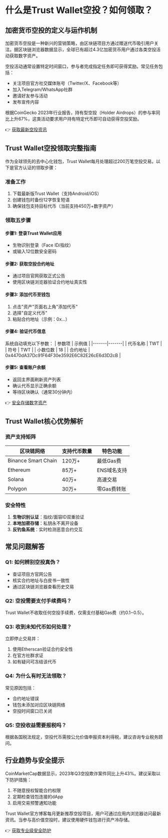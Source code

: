# 什么是Trust Wallet空投？如何领取？

## 加密货币空投的定义与运作机制

加密货币空投是一种新兴的营销策略，由区块链项目方通过赠送代币吸引用户关注。据区块链浏览器数据显示，全球已有超过4.3亿加密货币用户通过各类空投活动获取数字资产。

空投活动通常设置特定时间窗口，参与者完成指定任务即可获得奖励。常见任务包括：
- 关注项目官方社交媒体账号（Twitter/X、Facebook等）
- 加入Telegram/WhatsApp社群
- 邀请好友参与活动
- 发布宣传内容

根据CoinGecko 2023年行业报告，持有型空投（Holder Airdrops）的参与率同比上升67%，这类活动要求用户持有特定代币即可自动获得空投奖励。

👉 [获取最新空投资讯](https://bit.ly/okx_welcome)

## Trust Wallet空投领取完整指南

作为全球领先的去中心化钱包，Trust Wallet每月处理超过200万笔空投交易。以下是官方认证的领取步骤：

### 准备工作
1. 下载最新版Trust Wallet（支持Android/iOS）
2. 创建钱包时备份12字恢复短语
3. 确保钱包支持目标代币（当前支持450万+数字资产）

### 领取五步骤
#### 步骤1: 登录Trust Wallet应用
- 生物识别登录（Face ID/指纹）
- 或输入12位数安全密码

#### 步骤2: 获取空投合约地址
- 通过项目官网获取正式公告
- 使用区块链浏览器验证合约地址真实性

#### 步骤3: 添加代币至钱包
1. 点击"资产"页面右上角"添加代币"
2. 选择"自定义代币"
3. 粘贴合约地址（示例：0x...）

#### 步骤4: 验证代币信息
系统自动填充以下参数：
| 参数项 | 示例值 |
|-------|-------|
| 代币名称 | TWT |
| 符号 | TWT |
| 小数位数 | 18 |
| 合约地址 | 0x4470dA37Dc91F64F30e3592E6C82E26cE6d3D2cB |

#### 步骤5: 查看账户余额
- 返回主界面刷新资产列表
- 确认代币显示正确余额
- 等待区块确认（通常30分钟内）

👉 [安全存储数字资产](https://bit.ly/okx_welcome)

## Trust Wallet核心优势解析

### 资产支持矩阵
| 区块链网络 | 支持代币数量 | 特色功能 |
|-----------|-------------|---------|
| Binance Smart Chain | 120万+ | 最低Gas费 |
| Ethereum | 85万+ | ENS域名支持 |
| Solana | 40万+ | 高速交易 |
| Polygon | 30万+ | 零Gas费转账 |

### 安全特性
1. **生物识别认证**：指纹/面容ID双重验证
2. **本地加密存储**：私钥永不离开设备
3. **反钓鱼系统**：实时检测恶意合约交互

## 常见问题解答

### Q1: 如何辨别空投真伪？
- 查证项目方官网公告
- 核实合约地址与白皮书一致性
- 通过区块链浏览器查看历史交易

### Q2: 空投需要支付手续费吗？
Trust Wallet不收取任何空投手续费，仅需支付基础Gas费（约$0.1-$0.5）。

### Q3: 收到未知代币如何处理？
立即停止交易并：
1. 使用Etherscan验证合约安全性
2. 在官方社群求证
3. 如有疑问可冻结该代币

### Q4: 为什么有时无法领取？
常见原因包括：
- 合约地址错误
- 钱包未添加对应区块链网络
- 空投时间窗口已关闭

### Q5: 空投收益需要报税吗？
根据各国税法规定，空投代币需按公允价值申报资本利得税，建议咨询专业税务顾问。

## 行业趋势与安全提示

CoinMarketCap数据显示，2023年Q3空投欺诈案件同比上升43%。建议采取以下防护措施：
1. 不随意授权智能合约权限
2. 定期检查钱包连接的dApp
3. 启用交易预警通知功能

Trust Wallet官方博客每月更新推荐空投项目，用户可通过应用内浏览器访问最新资讯。当参与高价值空投时，建议使用硬件钱包进行资产冷存储。

👉 [获取专业级安全防护](https://bit.ly/okx_welcome)